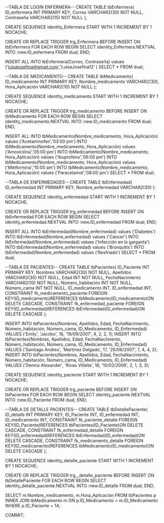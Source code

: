 --TABLA DE LOGIN ENFERMERA--
CREATE TABLE tbEnfermera(
ID_enfermera INT PRIMARY KEY,
Correo VARCHAR2(30) NOT NULL,
Contraseña VARCHAR2(15) NOT NULL
);

CREATE SEQUENCE identity_Enfermera
START WITH 1
INCREMENT BY 1
NOCACHE;

CREATE OR REPLACE TRIGGER trg_Enfermera
BEFORE INSERT ON tbEnfermera
FOR EACH ROW
BEGIN
    SELECT identity_Enfermera.NEXTVAL INTO :new.ID_enfermera FROM dual;
END;

INSERT ALL
INTO tbEnfermera(Correo, Contraseña) values ('luisajosefina@gmail.com','LuisaJosefina12' )
SELECT * FROM dual;

--TABLA DE MEDICAMENTO--
CREATE TABLE tbMedicamento(
ID_medicamento INT PRIMARY KEY,
Nombre_medicamento VARCHAR2(30),
Hora_Aplicación VARCHAR2(10) NOT NULL
);

CREATE SEQUENCE identity_medicamento
START WITH 1
INCREMENT BY 1
NOCACHE;

CREATE OR REPLACE TRIGGER trg_medicamento
BEFORE INSERT ON tbMedicamento
FOR EACH ROW
BEGIN
    SELECT identity_medicamento.NEXTVAL INTO :new.ID_medicamento FROM dual;
END;

INSERT ALL
INTO tbMedicamento(Nombre_medicamento, Hora_Aplicación) values ('Acetaminofen','03:00 pm')
INTO tbMedicamento(Nombre_medicamento, Hora_Aplicación) values ('Amoxicilina','05:00 pm')
INTO tbMedicamento(Nombre_medicamento, Hora_Aplicación) values ('Ibuprofeno','06:00 pm')
INTO tbMedicamento(Nombre_medicamento, Hora_Aplicación) values ('Metformina','10:00 am')
INTO tbMedicamento(Nombre_medicamento, Hora_Aplicación) values ('Paracetamol','08:00 pm')
SELECT * FROM dual;

--TABLA DE ENFERMEDADES--
CREATE TABLE tbEnfermedad(
ID_enfermedad INT PRIMARY KEY,
Nombre_enfermedad VARCHAR2(30)
);

CREATE SEQUENCE identity_enfermedad
START WITH 1
INCREMENT BY 1
NOCACHE;

CREATE OR REPLACE TRIGGER trg_enfermedad
BEFORE INSERT ON tbEnfermedad
FOR EACH ROW
BEGIN
    SELECT identity_enfermedad.NEXTVAL INTO :new.ID_enfermedad FROM dual;
END;

INSERT ALL
INTO tbEnfermedad(Nombre_enfermedad) values ('Diabetes')
INTO tbEnfermedad(Nombre_enfermedad) values ('Cáncer')
INTO tbEnfermedad(Nombre_enfermedad) values ('Infección en la garganta')
INTO tbEnfermedad(Nombre_enfermedad) values ('Bronquitis')
INTO tbEnfermedad(Nombre_enfermedad) values ('Resfriado')
SELECT * FROM dual;

--TABLA DE PACIENTES--
CREATE TABLE tbPacientes(
ID_Paciente INT PRIMARY KEY,
Nombres VARCHAR2(30) NOT NULL,
Apellidos VARCHAR2(30) NOT NULL,
Edad INT NOT NULL,
FechaNacimiento VARCHAR2(10) NOT NULL,
Número_habitación INT NOT NULL,
Número_cama INT NOT NULL,
ID_medicamento INT,
ID_enfermedad INT,
CONSTRAINT fk_medicamento_paciente FOREIGN KEY(ID_medicamento)REFERENCES tbMedicamento(ID_medicamento)ON DELETE CASCADE,
CONSTRAINT fk_enfermedad_paciente FOREIGN KEY(ID_enfermedad)REFERENCES tbEnfermedad(ID_enfermedad)ON DELETE CASCADE
);

INSERT INTO tbPacientes(Nombres, Apellidos, Edad, FechaNacimiento, Número_habitación, Número_cama, ID_Medicamento, ID_Enfermedad) VALUES ('Emily', 'Jacobo', 16, '19/09/2007', 4, 2, 2, 1);
INSERT INTO tbPacientes(Nombres, Apellidos, Edad, FechaNacimiento, Número_habitación, Número_cama, ID_Medicamento, ID_Enfermedad) VALUES ('Santiago Andres', 'Martinez Delgado', 17, '26/06/2007', 1, 4, 4, 2);
INSERT INTO tbPacientes(Nombres, Apellidos, Edad, FechaNacimiento, Número_habitación, Número_cama, ID_Medicamento, ID_Enfermedad) VALUES ('Dennis Alexander', 'Rivas Villalta', 18, '10/02/2006', 2, 1, 3, 3);

CREATE SEQUENCE identity_paciente
START WITH 1
INCREMENT BY 1
NOCACHE;

CREATE OR REPLACE TRIGGER trg_paciente
BEFORE INSERT ON tbPacientes
FOR EACH ROW
BEGIN
    SELECT identity_paciente.NEXTVAL INTO :new.ID_Paciente FROM dual;
END;

--TABLA DE DETALLE PACIENTES--
CREATE TABLE tbDetallePaciente(
ID_detalle INT PRIMARY KEY,
ID_Paciente INT,
ID_enfermedad INT,
ID_medicamento INT,
CONSTRAINT fk_paciente_detalle FOREIGN KEY(ID_Paciente)REFERENCES tbPacientes(ID_Paciente)ON DELETE CASCADE,
CONSTRAINT fk_enfermedad_detalle FOREIGN KEY(ID_enfermedad)REFERENCES tbEnfermedad(ID_enfermedad)ON DELETE CASCADE,
CONSTRAINT fk_medicamento_detalle FOREIGN KEY(ID_medicamento)REFERENCES tbMedicamento(ID_medicamento)ON DELETE CASCADE
);

CREATE SEQUENCE identity_detalle_paciente
START WITH 1
INCREMENT BY 1
NOCACHE;

CREATE OR REPLACE TRIGGER trg__detalle_paciente
BEFORE INSERT ON tbDetallePaciente
FOR EACH ROW
BEGIN
    SELECT identity_detalle_paciente.NEXTVAL INTO :new.ID_detalle FROM dual;
END;

SELECT 
m.Nombre_medicamento,
m.Hora_Aplicación
FROM
    tbPacientes p
INNER JOIN 
    tbMedicamento m ON p.ID_Medicamento = m.ID_Medicamento
WHERE p.ID_Paciente = 14;

COMMIT;
